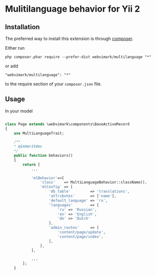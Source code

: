 Mulitilanguage behavior for Yii 2
=====

Installation
------------

The preferred way to install this extension is through [composer](http://getcomposer.org/download/).

Either run

```
php composer.phar require --prefer-dist webvimark/multilanguage "*"
```

or add

```
"webvimark/multilanguage": "*"
```

to the require section of your `composer.json` file.

Usage
-----

In your model

```php

class Page extends \webvimark\components\BaseActiveRecord
{
	use MultiLanguageTrait;

	/**
	* @inheritdoc
	*/
	public function behaviors()
	{
		return [
			...

			'mlBehavior'=>[
				'class'    => MultiLanguageBehavior::className(),
				'mlConfig' => [
					'db_table'         => 'translations',
					'attributes'       => ['name'],
					'default_language' => 'ru',
					'languages'        => [
						'ru' => 'Russian',
						'en' => 'English',
						'de' => 'Dutch'
					],
					'admin_routes'     => [
						'content/page/update',
						'content/page/index',
					],
				],
			],

			...
		];
	}


```

